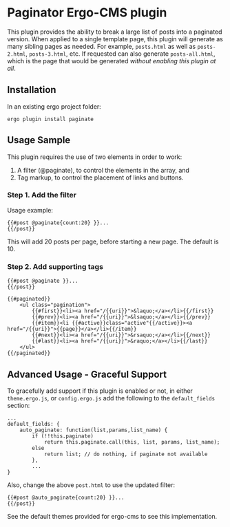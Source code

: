 # Paginator Ergo-CMS plugin

This plugin provides the ability to break a large list of posts into a paginated version. When applied to a single template page, this plugin will generate as many sibling pages as needed. For example, `posts.html` as well as `posts-2.html`, `posts-3.html`, etc. If requested can also generate `posts-all.html`, which is the page that would be generated _without enabling this plugin at all_.


## Installation

In an existing ergo project folder:

```
ergo plugin install paginate
```

## Usage Sample

This plugin requires the use of two elements in order to work: 

1. A filter (@paginate), to control the elements in the array, and
1. Tag markup, to control the placement of links and buttons.

### Step 1. Add the filter

Usage example:

```
{{#post @paginate{count:20} }}...
{{/post}}
```

This will add 20 posts per page, before starting a new page. The default is 10.


### Step 2. Add supporting tags

```
{{#post @paginate }}...
{{/post}}

{{#paginated}}
	<ul class="pagination">
		{{#first}}<li><a href="/{{uri}}">&laquo;</a></li>{{/first}}
		{{#prev}}<li><a href="/{{uri}}">&lsaquo;</a></li>{{/prev}}
		{{#item}}<li {{#active}}class="active"{{/active}}><a href="/{{uri}}">{{page}}</a></li>{{/item}}
		{{#next}}<li><a href="/{{uri}}">&rsaquo;</a></li>{{/next}}
		{{#last}}<li><a href="/{{uri}}">&raquo;</a></li>{{/last}}
	</ul>
{{/paginated}}
```

## Advanced Usage - Graceful Support

To gracefully add support if this plugin is enabled or not, in either `theme.ergo.js`, or `config.ergo.js` add the following to the `default_fields` section:

```
...
default_fields: {
	auto_paginate: function(list,params,list_name) { 
		if (!!this.paginate) 
			return this.paginate.call(this, list, params, list_name);
		else
			return list; // do nothing, if paginate not available
		},
		...
}
```

Also, change the above `post.html` to use the updated filter:
```
{{#post @auto_paginate{count:20} }}...
{{/post}}
```

See the default themes provided for ergo-cms to see this implementation.

